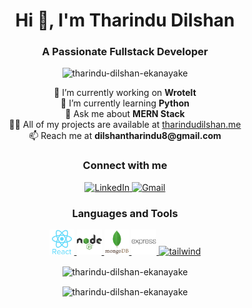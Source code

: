 <h1 align="center">Hi 👋, I'm Tharindu Dilshan</h1>
<h3 align="center">A Passionate Fullstack Developer</h3>

<p align="center"> 
  <img src="https://komarev.com/ghpvc/?username=tharindu-dilshan-ekanayake&label=Profile%20views&color=0e75b6&style=flat-square" alt="tharindu-dilshan-ekanayake" />
</p>

<p align="center">
  🔭 I’m currently working on <strong>WroteIt</strong><br />
  🌱 I’m currently learning <strong>Python</strong><br />
  💬 Ask me about <strong>MERN Stack</strong><br />
  👨‍💻 All of my projects are available at <a href="https://www.tharindudilshan.me" target="_blank">tharindudilshan.me</a><br />
  📫 Reach me at <strong>dilshantharindu8@gmail.com</strong>
</p>

<h3 align="center">Connect with me</h3>
<p align="center">
  <a href="https://linkedin.com/in/tharindu-dilshan-ekanayake" target="blank">
    <img src="https://img.shields.io/badge/LinkedIn-%230077B5.svg?style=for-the-badge&logo=linkedin&logoColor=white" alt="LinkedIn" />
  </a>
  <a href="mailto:dilshantharindu8@gmail.com" target="blank">
    <img src="https://img.shields.io/badge/Gmail-D14836?style=for-the-badge&logo=gmail&logoColor=white" alt="Gmail" />
  </a>
</p>

<h3 align="center">Languages and Tools</h3>
<p align="center">
  <a href="https://reactjs.org/" target="_blank">
    <img src="https://raw.githubusercontent.com/devicons/devicon/master/icons/react/react-original-wordmark.svg" alt="react" width="40" height="40"/>
  </a> 
  <a href="https://nodejs.org" target="_blank">
    <img src="https://raw.githubusercontent.com/devicons/devicon/master/icons/nodejs/nodejs-original-wordmark.svg" alt="nodejs" width="40" height="40"/>
  </a>
  <a href="https://www.mongodb.com/" target="_blank">
    <img src="https://raw.githubusercontent.com/devicons/devicon/master/icons/mongodb/mongodb-original-wordmark.svg" alt="mongodb" width="40" height="40"/>
  </a>
  <a href="https://expressjs.com" target="_blank">
    <img src="https://raw.githubusercontent.com/devicons/devicon/master/icons/express/express-original-wordmark.svg" alt="express" width="40" height="40"/>
  </a> 
  <a href="https://tailwindcss.com/" target="_blank">
    <img src="https://www.vectorlogo.zone/logos/tailwindcss/tailwindcss-icon.svg" alt="tailwind" width="40" height="40"/>
  </a> 
  <!-- Add other languages/tools -->
</p>

<p align="center">
  <img align="center" src="https://github-readme-stats.vercel.app/api/top-langs?username=tharindu-dilshan-ekanayake&show_icons=true&locale=en&layout=compact" alt="tharindu-dilshan-ekanayake" />
</p>

<p align="center">
  <img align="center" src="https://github-readme-stats.vercel.app/api?username=tharindu-dilshan-ekanayake&show_icons=true&locale=en" alt="tharindu-dilshan-ekanayake" />
</p>
